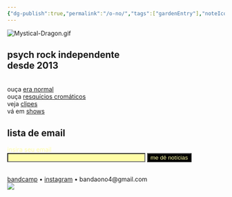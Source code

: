 ```yaml
---
{"dg-publish":true,"permalink":"/o-no/","tags":["gardenEntry"],"noteIcon":"✦"}
---
```


![Mystical-Dragon.gif](/img/user/img/gifs_geo/Mystical-Dragon.gif)


## psych rock independente <br>desde 2013
<br>
ouça <a href='https://tratore.ffm.to/eranormal/' target='_blank'>era normal</a> <br>
ouça <a href='https://open.spotify.com/album/27p51tcQT9tVXNCyglqfYc?si=I8PafEweT7KXTdlsOTGEoQ/' target='_blank'>resquícios cromáticos</a><br>
veja <a href='https://www.youtube.com/@onorock/' target='_blank'>clipes</a> <br>
vá em <a href='https://onorock.net/shows/' target='_blank'>shows</a>

## lista de email
<html><form
  action="https://buttondown.com/api/emails/embed-subscribe/onorock"
  method="post"
  target="popupwindow"
  onsubmit="window.open('https://buttondown.com/onorock', 'popupwindow')"
  class="embeddable-buttondown-form"
>
  <label for="bd-email" style="color:#fffda6">insira seu email</label><br>
<input type="email" name="email" id="bd-email" 
  style="color:black; background-color: #fffda6; max-width: 320px; width: 100%; box-sizing: border-box;"/>
  
  <input type="submit" value="me dê notícias" style="color:#fffda6;background-color:black;"/>
</form></html>
<br>
<a href='https://onorock.bandcamp.com/' target='_blank'>bandcamp</a> • <a href='https://www.instagram.com/onorock.br/' target='_blank'>instagram</a> • bandaono4@gmail.com
<br>
<img src='https://onorock.net/img/user/img/gifs_geo/spiral_bottom.gif'>
<div style='display:none'>![spiral_bottom.gif](/img/user/img/gifs_geo/spiral_bottom.gif)</div>





<div style='display:none;'>
![b2.gif](/img/user/img/b2.gif)
</div>

<div style='display:none;'>
![share-img.png](/img/user/img/share-img.png)

![share-img-small.png](/img/user/img/share-img-small.png)
</div>

<html><head>

  <meta name="description" content="o arquivo online do nó: rock independente desde 2013">

  <meta name="twitter:card" value="summary_large_image">

  

  <meta property="og:title" content="o nó" />

  <meta property="og:type" content="article" />

  <meta property="og:url" content="https://onorock.net/" />

  <meta property="og:description" content="o arquivo online do nó: rock independente desde 2013" />

  <meta property="og:image" content="https://raw.githubusercontent.com/rodolfoalmeida01/onoarchive/refs/heads/main/src/site/img/user/img/share-img.png" />

  <meta property="og:image:width" content="1600" />

  <meta property="og:image:height" content="900" />

</head></html>
